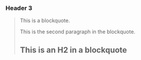 ### Header 3

> This is a blockquote.
>
> This is the second paragraph in the blockquote.
>
> ## This is an H2 in a blockquote
